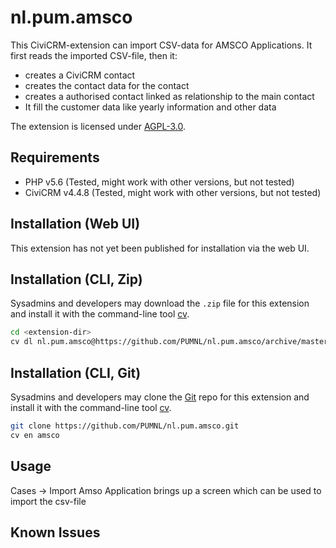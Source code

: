 # nl.pum.amsco

This CiviCRM-extension can import CSV-data for AMSCO Applications.
It first reads the imported CSV-file, then it:
* creates a CiviCRM contact
* creates the contact data for the contact
* creates a authorised contact linked as relationship to the main contact
* It fill the customer data like yearly information and other data


The extension is licensed under [AGPL-3.0](LICENSE.txt).

## Requirements

* PHP v5.6 (Tested, might work with other versions, but not tested)
* CiviCRM v4.4.8 (Tested, might work with other versions, but not tested)

## Installation (Web UI)

This extension has not yet been published for installation via the web UI.

## Installation (CLI, Zip)

Sysadmins and developers may download the `.zip` file for this extension and
install it with the command-line tool [cv](https://github.com/civicrm/cv).

```bash
cd <extension-dir>
cv dl nl.pum.amsco@https://github.com/PUMNL/nl.pum.amsco/archive/master.zip
```

## Installation (CLI, Git)

Sysadmins and developers may clone the [Git](https://en.wikipedia.org/wiki/Git) repo for this extension and
install it with the command-line tool [cv](https://github.com/civicrm/cv).

```bash
git clone https://github.com/PUMNL/nl.pum.amsco.git
cv en amsco
```

## Usage

Cases -> Import Amso Application brings up a screen which can be used to import the csv-file

## Known Issues


